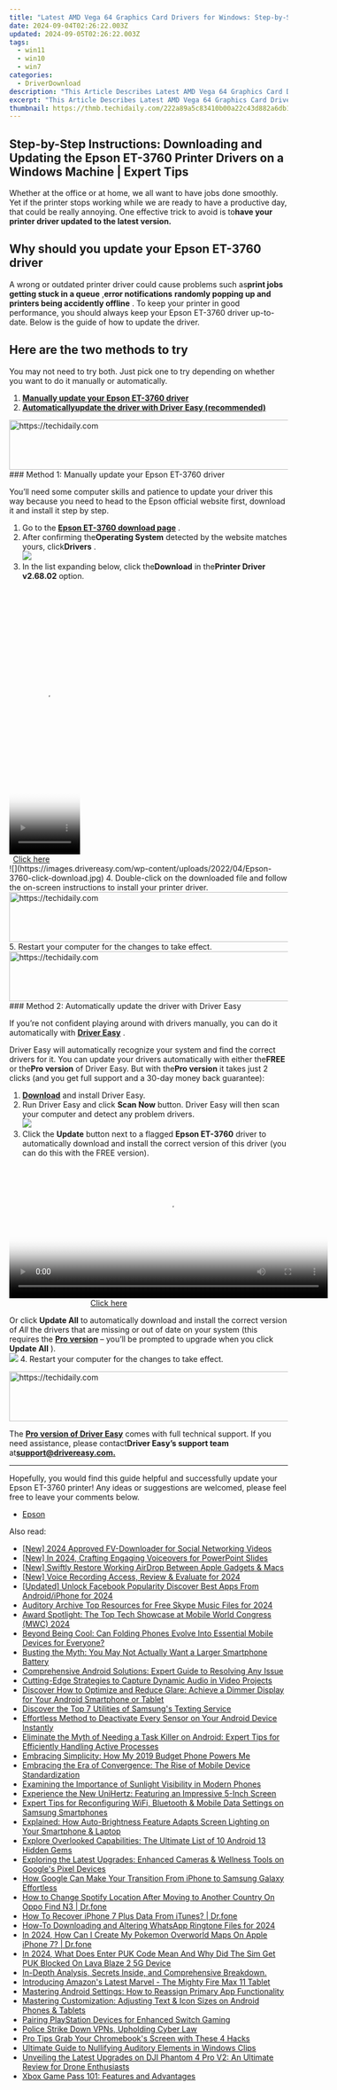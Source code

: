 ```yaml
---
title: "Latest AMD Vega 64 Graphics Card Drivers for Windows: Step-by-Step Downloading and Update Instructions"
date: 2024-09-04T02:26:22.003Z
updated: 2024-09-05T02:26:22.003Z
tags:
  - win11
  - win10
  - win7
categories:
  - DriverDownload
description: "This Article Describes Latest AMD Vega 64 Graphics Card Drivers for Windows: Step-by-Step Downloading and Update Instructions"
excerpt: "This Article Describes Latest AMD Vega 64 Graphics Card Drivers for Windows: Step-by-Step Downloading and Update Instructions"
thumbnail: https://thmb.techidaily.com/222a89a5c83410b00a22c43d882a6db1215cf7d876d04dbe1c258634355223be.jpg
---
```


## Step-by-Step Instructions: Downloading and Updating the Epson ET-3760 Printer Drivers on a Windows Machine | Expert Tips

Whether at the office or at home, we all want to have jobs done smoothly. Yet if the printer stops working while we are ready to have a productive day, that could be really annoying. One effective trick to avoid is to**have your printer driver updated to the latest version.**

## Why should you update your Epson ET-3760 driver

 A wrong or outdated printer driver could cause problems such as**print jobs getting stuck in a queue** ,**error notifications** **randomly popping up and printers being accidently offline** . To keep your printer in good performance, you should always keep your Epson ET-3760 driver up-to-date. Below is the guide of how to update the driver.

## Here are the two methods to try

 You may not need to try both. Just pick one to try depending on whether you want to do it manually or automatically.

1. [**Manually update your Epson ET-3760 driver**](https://tools.techidaily.com/drivereasy/download/)
2. **[Automaticallyupdate the driver with Driver Easy (recommended)](https://www.drivereasy.com/knowledge/epson-et-3760-driver-update-and-download/#method-2)**

<!-- affiliate ads begin -->
<a href="https://aligracehair.sjv.io/c/5597632/1925570/19272" target="_top" id="1925570">
  <img src="//a.impactradius-go.com/display-ad/19272-1925570" border="0" alt="https://techidaily.com" width="728" height="90"/>
</a>
<img height="0" width="0" src="https://aligracehair.sjv.io/i/5597632/1925570/19272" style="position:absolute;visibility:hidden;" border="0" />
<!-- affiliate ads end -->
### Method 1: Manually update your Epson ET-3760 driver

 You’ll need some computer skills and patience to update your driver this way because you need to head to the Epson official website first, download it and install it step by step.

1. Go to the **[Epson ET-3760 download page](https://epson.com/Support/Printers/All-In-Ones/ET-Series/Epson-ET-3760/s/SPT%5FC11CG20203)**  .
2. After confirming the**Operating System** detected by the website matches yours, click**Drivers** .  
![](https://images.drivereasy.com/wp-content/uploads/2022/04/Epson-3760-download-page-1.jpg)
3. In the list expanding below, click the**Download** in the**Printer Driver v2.68.02** option.  
<!-- affiliate ads begin -->
<span id="1993654">
					<video width="128" height="480" style="cursor:pointer"
           poster="//a.impactradius-go.com/display-clicktoplayimage/1993654.png"
           onclick="if(!this.playClicked){this.play();this.setAttribute('controls',true);this.playClicked=true;}">
	   <source src="//a.impactradius-go.com/display-ad/22993-1993654">
	   <img src="//a.impactradius-go.com/display-clicktoplayimage/1993654.png" style="border: none; height: 100%; width: 100%; object-fit: contain">
	</video>
	<div style="width:80px;text-align:center"><a href="javascript:window.open(decodeURIComponent('https%3A%2F%2Fhomestyler.sjv.io%2Fc%2F5597632%2F1993654%2F22993'), '_blank');void(0);">Click here</a></div>
</span>
<img height="0" width="0" src="https://imp.pxf.io/i/5597632/1993654/22993" style="position:absolute;visibility:hidden;" border="0" />
<!-- affiliate ads end -->
![](https://images.drivereasy.com/wp-content/uploads/2022/04/Epson-3760-click-download.jpg)
4. Double-click on the downloaded file and follow the on-screen instructions to install your printer driver.
<!-- affiliate ads begin -->
<a href="https://appsumo.8odi.net/c/5597632/2082527/7443" target="_top" id="2082527">
  <img src="//a.impactradius-go.com/display-ad/7443-2082527" border="0" alt="https://techidaily.com" width="728" height="90"/>
</a>
<img height="0" width="0" src="https://appsumo.8odi.net/i/5597632/2082527/7443" style="position:absolute;visibility:hidden;" border="0" />
<!-- affiliate ads end -->
5. Restart your computer for the changes to take effect.

<!-- affiliate ads begin -->
<a href="https://aligracehair.sjv.io/c/5597632/2027195/19272" target="_top" id="2027195">
  <img src="//a.impactradius-go.com/display-ad/19272-2027195" border="0" alt="https://techidaily.com" width="728" height="90"/>
</a>
<img height="0" width="0" src="https://aligracehair.sjv.io/i/5597632/2027195/19272" style="position:absolute;visibility:hidden;" border="0" />
<!-- affiliate ads end -->
### Method 2: Automatically update the driver with Driver Easy

 If you’re not confident playing around with drivers manually, you can do it automatically with **[Driver Easy](https://tools.techidaily.com/drivereasy/download/)**  .

 Driver Easy will automatically recognize your system and find the correct drivers for it. You can update your drivers automatically with either the**FREE** or the**Pro version** of Driver Easy. But with the**Pro version** it takes just 2 clicks (and you get full support and a 30-day money back guarantee):

1. **[Download](https://tools.techidaily.com/drivereasy/download/)**  and install Driver Easy.
2. Run Driver Easy and click **Scan Now** button. Driver Easy will then scan your computer and detect any problem drivers.  
![](https://images.drivereasy.com/wp-content/uploads/2022/04/DE-scan.jpg)
3. Click the **Update** button next to a flagged **Epson ET-3760** driver to automatically download and install the correct version of this driver (you can do this with the FREE version).  
<!-- affiliate ads begin -->
<span id="1983539">
					<video width="576" height="240" style="cursor:pointer"
           poster="//a.impactradius-go.com/display-clicktoplayimage/1983539.png"
           onclick="if(!this.playClicked){this.play();this.setAttribute('controls',true);this.playClicked=true;}">
	   <source src="//a.impactradius-go.com/display-ad/22993-1983539">
	   <img src="//a.impactradius-go.com/display-clicktoplayimage/1983539.png" style="border: none; height: 100%; width: 100%; object-fit: contain">
	</video>
	<div style="width:360px;text-align:center"><a href="javascript:window.open(decodeURIComponent('https%3A%2F%2Fhomestyler.sjv.io%2Fc%2F5597632%2F1983539%2F22993'), '_blank');void(0);">Click here</a></div>
</span>
<img height="0" width="0" src="https://imp.pxf.io/i/5597632/1983539/22993" style="position:absolute;visibility:hidden;" border="0" />
<!-- affiliate ads end -->

 Or click **Update All** to automatically download and install the correct version of _All_ the drivers that are missing or out of date on your system (this requires the **[Pro version](https://tools.techidaily.com/drivereasy/download/)**  – you’ll be prompted to upgrade when you click **Update All** ).  
![](https://images.drivereasy.com/wp-content/uploads/2022/04/DE-et-3760.jpg)
4. Restart your computer for the changes to take effect.
<!-- affiliate ads begin -->
<a href="https://appsumo.8odi.net/c/5597632/2049383/7443" target="_top" id="2049383">
  <img src="//a.impactradius-go.com/display-ad/7443-2049383" border="0" alt="https://techidaily.com" width="728" height="90"/>
</a>
<img height="0" width="0" src="https://appsumo.8odi.net/i/5597632/2049383/7443" style="position:absolute;visibility:hidden;" border="0" />
<!-- affiliate ads end -->

 The **[Pro version of Driver Easy](https://tools.techidaily.com/drivereasy/download/)**  comes with full technical support. If you need assistance, please contact**Driver Easy’s support team** at[**support@drivereasy.com.**](https://tools.techidaily.com/drivereasy/download/)

---

 Hopefully, you would find this guide helpful and successfully update your Epson ET-3760 printer! Any ideas or suggestions are welcomed, please feel free to leave your comments below.

* [Epson](https://tools.techidaily.com/drivereasy/download/)

<ins class="adsbygoogle"
     style="display:block"
     data-ad-format="autorelaxed"
     data-ad-client="ca-pub-7571918770474297"
     data-ad-slot="1223367746"></ins>



<ins class="adsbygoogle"
     style="display:block"
     data-ad-client="ca-pub-7571918770474297"
     data-ad-slot="8358498916"
     data-ad-format="auto"
     data-full-width-responsive="true"></ins>

<span class="atpl-alsoreadstyle">Also read:</span>
<div><ul>
<li><a href="https://facebook-videos.techidaily.com/new-2024-approved-fv-downloader-for-social-networking-videos/"><u>[New] 2024 Approved  FV-Downloader for Social Networking Videos</u></a></li>
<li><a href="https://digital-screen-recording.techidaily.com/new-in-2024-crafting-engaging-voiceovers-for-powerpoint-slides/"><u>[New] In 2024, Crafting Engaging Voiceovers for PowerPoint Slides</u></a></li>
<li><a href="https://some-guidance.techidaily.com/new-swiftly-restore-working-airdrop-between-apple-gadgets-and-macs/"><u>[New] Swiftly Restore Working AirDrop Between Apple Gadgets & Macs</u></a></li>
<li><a href="https://on-screen-recording.techidaily.com/new-voice-recording-access-review-and-evaluate-for-2024/"><u>[New] Voice Recording Access, Review & Evaluate for 2024</u></a></li>
<li><a href="https://facebook-video-recording.techidaily.com/updated-unlock-facebook-popularity-discover-best-apps-from-androidiphone-for-2024/"><u>[Updated] Unlock Facebook Popularity  Discover Best Apps From Android/iPhone for 2024</u></a></li>
<li><a href="https://extra-hints.techidaily.com/auditory-archive-top-resources-for-free-skype-music-files-for-2024/"><u>Auditory Archive  Top Resources for Free Skype Music Files for 2024</u></a></li>
<li><a href="https://hardware-help.techidaily.com/award-spotlight-the-top-tech-showcase-at-mobile-world-congress-mwc-2024/"><u>Award Spotlight: The Top Tech Showcase at Mobile World Congress (MWC) 2024</u></a></li>
<li><a href="https://hardware-help.techidaily.com/beyond-being-cool-can-folding-phones-evolve-into-essential-mobile-devices-for-everyone/"><u>Beyond Being Cool: Can Folding Phones Evolve Into Essential Mobile Devices for Everyone?</u></a></li>
<li><a href="https://hardware-help.techidaily.com/busting-the-myth-you-may-not-actually-want-a-larger-smartphone-battery/"><u>Busting the Myth: You May Not Actually Want a Larger Smartphone Battery</u></a></li>
<li><a href="https://hardware-help.techidaily.com/comprehensive-android-solutions-expert-guide-to-resolving-any-issue/"><u>Comprehensive Android Solutions: Expert Guide to Resolving Any Issue</u></a></li>
<li><a href="https://visual-screen-recording.techidaily.com/cutting-edge-strategies-to-capture-dynamic-audio-in-video-projects/"><u>Cutting-Edge Strategies to Capture Dynamic Audio in Video Projects</u></a></li>
<li><a href="https://hardware-help.techidaily.com/discover-how-to-optimize-and-reduce-glare-achieve-a-dimmer-display-for-your-android-smartphone-or-tablet/"><u>Discover How to Optimize and Reduce Glare: Achieve a Dimmer Display for Your Android Smartphone or Tablet</u></a></li>
<li><a href="https://hardware-help.techidaily.com/discover-the-top-7-utilities-of-samsungs-texting-service/"><u>Discover the Top 7 Utilities of Samsung's Texting Service</u></a></li>
<li><a href="https://hardware-help.techidaily.com/effortless-method-to-deactivate-every-sensor-on-your-android-device-instantly/"><u>Effortless Method to Deactivate Every Sensor on Your Android Device Instantly</u></a></li>
<li><a href="https://hardware-help.techidaily.com/eliminate-the-myth-of-needing-a-task-killer-on-android-expert-tips-for-efficiently-handling-active-processes/"><u>Eliminate the Myth of Needing a Task Killer on Android: Expert Tips for Efficiently Handling Active Processes</u></a></li>
<li><a href="https://hardware-help.techidaily.com/embracing-simplicity-how-my-2019-budget-phone-powers-me/"><u>Embracing Simplicity: How My 2019 Budget Phone Powers Me</u></a></li>
<li><a href="https://hardware-help.techidaily.com/embracing-the-era-of-convergence-the-rise-of-mobile-device-standardization/"><u>Embracing the Era of Convergence: The Rise of Mobile Device Standardization</u></a></li>
<li><a href="https://hardware-help.techidaily.com/examining-the-importance-of-sunlight-visibility-in-modern-phones/"><u>Examining the Importance of Sunlight Visibility in Modern Phones</u></a></li>
<li><a href="https://hardware-help.techidaily.com/experience-the-new-unihertz-featuring-an-impressive-5-inch-screen/"><u>Experience the New UniHertz: Featuring an Impressive 5-Inch Screen</u></a></li>
<li><a href="https://hardware-help.techidaily.com/expert-tips-for-reconfiguring-wifi-bluetooth-and-mobile-data-settings-on-samsung-smartphones/"><u>Expert Tips for Reconfiguring WiFi, Bluetooth & Mobile Data Settings on Samsung Smartphones</u></a></li>
<li><a href="https://hardware-help.techidaily.com/explained-how-auto-brightness-feature-adapts-screen-lighting-on-your-smartphone-and-laptop/"><u>Explained: How Auto-Brightness Feature Adapts Screen Lighting on Your Smartphone & Laptop</u></a></li>
<li><a href="https://hardware-help.techidaily.com/explore-overlooked-capabilities-the-ultimate-list-of-10-android-13-hidden-gems/"><u>Explore Overlooked Capabilities: The Ultimate List of 10 Android 13 Hidden Gems</u></a></li>
<li><a href="https://hardware-help.techidaily.com/exploring-the-latest-upgrades-enhanced-cameras-and-wellness-tools-on-googles-pixel-devices/"><u>Exploring the Latest Upgrades: Enhanced Cameras & Wellness Tools on Google's Pixel Devices</u></a></li>
<li><a href="https://hardware-help.techidaily.com/how-google-can-make-your-transition-from-iphone-to-samsung-galaxy-effortless/"><u>How Google Can Make Your Transition From iPhone to Samsung Galaxy Effortless</u></a></li>
<li><a href="https://fake-location.techidaily.com/how-to-change-spotify-location-after-moving-to-another-country-on-oppo-find-n3-drfone-by-drfone-virtual-android/"><u>How to Change Spotify Location After Moving to Another Country On Oppo Find N3 | Dr.fone</u></a></li>
<li><a href="https://blog-min.techidaily.com/how-to-recover-iphone-7-plus-data-from-itunes-drfone-by-drfone-ios-data-recovery-ios-data-recovery/"><u>How To Recover iPhone 7 Plus Data From iTunes? | Dr.fone</u></a></li>
<li><a href="https://some-knowledge.techidaily.com/how-to-downloading-and-altering-whatsapp-ringtone-files-for-2024/"><u>How-To  Downloading and Altering WhatsApp Ringtone Files for 2024</u></a></li>
<li><a href="https://ios-pokemon-go.techidaily.com/in-2024-how-can-i-create-my-pokemon-overworld-maps-on-apple-iphone-7-drfone-by-drfone-virtual-ios/"><u>In 2024, How Can I Create My Pokemon Overworld Maps On Apple iPhone 7? | Dr.fone</u></a></li>
<li><a href="https://sim-unlock.techidaily.com/in-2024-what-does-enter-puk-code-mean-and-why-did-the-sim-get-puk-blocked-on-lava-blaze-2-5g-device-by-drfone-android/"><u>In 2024, What Does Enter PUK Code Mean And Why Did The Sim Get PUK Blocked On Lava Blaze 2 5G Device</u></a></li>
<li><a href="https://hardware-help.techidaily.com/in-depth-analysis-secrets-inside-and-comprehensive-breakdown/"><u>In-Depth Analysis, Secrets Inside, and Comprehensive Breakdown.</u></a></li>
<li><a href="https://hardware-help.techidaily.com/introducing-amazons-latest-marvel-the-mighty-fire-max-11-tablet/"><u>Introducing Amazon's Latest Marvel - The Mighty Fire Max 11 Tablet</u></a></li>
<li><a href="https://hardware-help.techidaily.com/mastering-android-settings-how-to-reassign-primary-app-functionality/"><u>Mastering Android Settings: How to Reassign Primary App Functionality</u></a></li>
<li><a href="https://hardware-help.techidaily.com/mastering-customization-adjusting-text-and-icon-sizes-on-android-phones-and-tablets/"><u>Mastering Customization: Adjusting Text & Icon Sizes on Android Phones & Tablets</u></a></li>
<li><a href="https://games-able.techidaily.com/pairing-playstation-devices-for-enhanced-switch-gaming/"><u>Pairing PlayStation Devices for Enhanced Switch Gaming</u></a></li>
<li><a href="https://tech-haven.techidaily.com/police-strike-down-vpns-upholding-cyber-law/"><u>Police Strike Down VPNs, Upholding Cyber Law</u></a></li>
<li><a href="https://digital-screen-recording.techidaily.com/pro-tips-grab-your-chromebooks-screen-with-these-4-hacks/"><u>Pro Tips  Grab Your Chromebook's Screen with These 4 Hacks</u></a></li>
<li><a href="https://audio-shaping.techidaily.com/ultimate-guide-to-nullifying-auditory-elements-in-windows-clips/"><u>Ultimate Guide to Nullifying Auditory Elements in Windows Clips</u></a></li>
<li><a href="https://buynow-info.techidaily.com/unveiling-the-latest-upgrades-on-dji-phantom-4-pro-v2-an-ultimate-review-for-drone-enthusiasts/"><u>Unveiling the Latest Upgrades on DJI Phantom 4 Pro V2: An Ultimate Review for Drone Enthusiasts</u></a></li>
<li><a href="https://games-able.techidaily.com/xbox-game-pass-101-features-and-advantages/"><u>Xbox Game Pass 101: Features and Advantages</u></a></li>
</ul></div>
